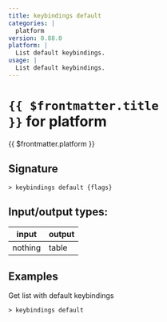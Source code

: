```yaml
---
title: keybindings default
categories: |
  platform
version: 0.88.0
platform: |
  List default keybindings.
usage: |
  List default keybindings.
---
```

<!-- This file is automatically generated. Please edit the command in https://github.com/nushell/nushell instead. -->

# <code>{{ $frontmatter.title }}</code> for platform

<div class='command-title'>{{ $frontmatter.platform }}</div>

## Signature

```> keybindings default {flags} ```


## Input/output types:

| input   | output |
| ------- | ------ |
| nothing | table  |

## Examples

Get list with default keybindings
```nu
> keybindings default

```
